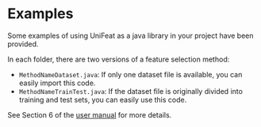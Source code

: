 # Examples

Some examples of using UniFeat as a java library in your project have been provided.

In each folder, there are two versions of a feature selection method:
- `MethodNameDataset.java`: If only one dataset file is available, you can easily import this code.
- `MethodNameTrainTest.java`: If the dataset file is originally divided into training and test sets, you can easily use this code.

See Section 6 of the [user manual](https://unifeat.github.io/docs/user_manual_v1.0.pdf) for more details. 
